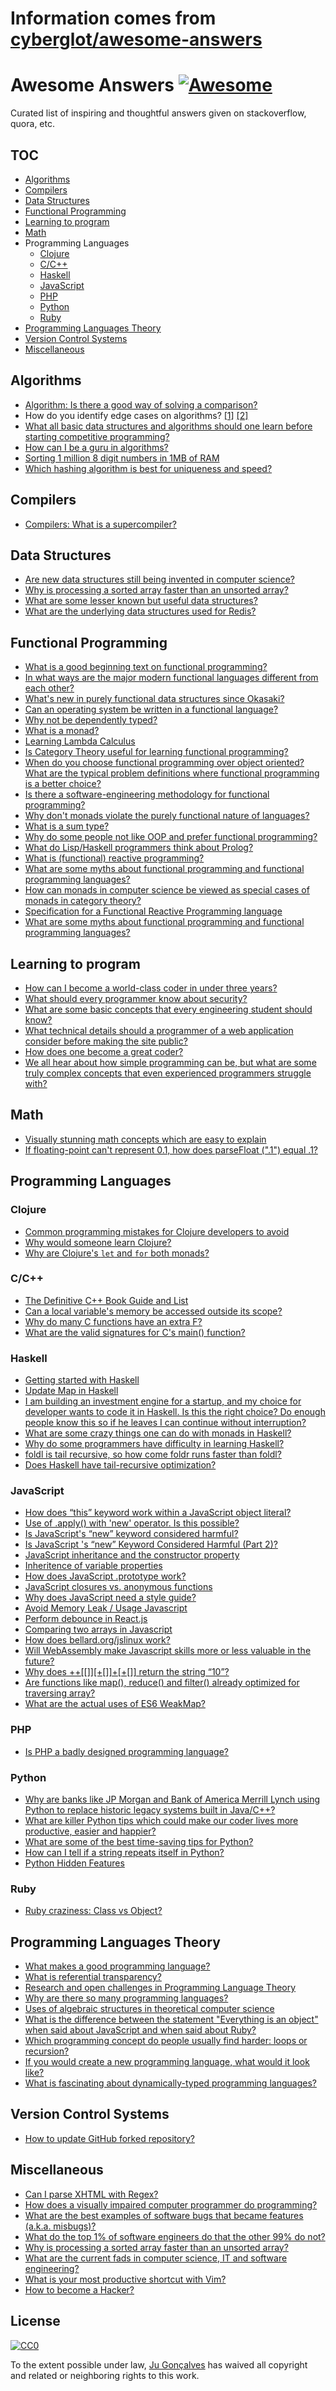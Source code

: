 # Information comes from [cyberglot/awesome-answers](https://github.com/cyberglot/awesome-answers)
Awesome Answers [![Awesome](https://cdn.rawgit.com/sindresorhus/awesome/d7305f38d29fed78fa85652e3a63e154dd8e8829/media/badge.svg)](https://github.com/sindresorhus/awesome)
===

Curated list of inspiring and thoughtful answers given on stackoverflow, quora, etc.

TOC
---

 - [Algorithms](#algorithms)
 - [Compilers](#compilers)
 - [Data Structures](#data-structures)
 - [Functional Programming](#functional-programming)
 - [Learning to program](#learning-how-to-program)
 - [Math](#math)
 - Programming Languages
 	- [Clojure](#clojure)
 	- [C/C++](#cc)
	- [Haskell](#haskell)
 	- [JavaScript](#javascript)
 	- [PHP](#php)
 	- [Python](#python)
 	- [Ruby](#ruby)
 - [Programming Languages Theory](#programming-languages-theory)
 - [Version Control Systems](#version-control-systems)
 - [Miscellaneous](#miscellaneous)

Algorithms
---

 - [Algorithm: Is there a good way of solving a comparison?](http://stackoverflow.com/a/2296538/1766338)
 - How do you identify edge cases on algorithms? [[1]](http://qr.ae/Loah1) [[2]](http://programmers.stackexchange.com/a/72779)
 - [What all basic data structures and algorithms should one learn before starting competitive programming?](http://qr.ae/LefWv)
 - [How can I be a guru in algorithms?](http://qr.ae/07Px4)
 - [Sorting 1 million 8 digit numbers in 1MB of RAM](http://stackoverflow.com/a/13067807)
 - [Which hashing algorithm is best for uniqueness and speed?](http://programmers.stackexchange.com/a/145633)

Compilers
---

- [Compilers: What is a supercompiler?](http://qr.ae/dVwDk)

Data Structures
---

 - [Are new data structures still being invented in computer science?](http://qr.ae/QHYgb)
 - [Why is processing a sorted array faster than an unsorted array?](http://stackoverflow.com/a/11227902)
 - [What are some lesser known but useful data structures?](http://stackoverflow.com/questions/500607/what-are-the-lesser-known-but-useful-data-structures)
 - [What are the underlying data structures used for Redis?](http://stackoverflow.com/a/9626334)

Functional Programming
---

- [What is a good beginning text on functional programming?](http://stackoverflow.com/a/23193)
- [In what ways are the major modern functional languages different from each other?](http://qr.ae/QHK6v)
- [What's new in purely functional data structures since Okasaki?](http://cstheory.stackexchange.com/a/1550/32199)
- [Can an operating system be written in a functional language?](http://qr.ae/QHAOS)
- [Why not be dependently typed?](http://stackoverflow.com/a/13241158/1766338)
- [What is a monad?](http://stackoverflow.com/a/194207/1766338)
- [Learning Lambda Calculus](http://math.stackexchange.com/a/30667)
- [Is Category Theory useful for learning functional programming?](http://cs.stackexchange.com/a/3256/29071)
- [When do you choose functional programming over object oriented? What are the typical problem definitions where functional programming is a better choice?](http://stackoverflow.com/questions/2078978/functional-programming-vs-object-oriented-programming)
- [Is there a software-engineering methodology for functional programming?](http://stackoverflow.com/a/4905458/1766338)
- [Why don't monads violate the purely functional nature of languages?](http://qr.ae/dZWCp)
- [What is a sum type?](http://qr.ae/dZ97q)
- [Why do some people not like OOP and prefer functional programming?](http://qr.ae/L5HJB)
- [What do Lisp/Haskell programmers think about Prolog?](http://qr.ae/0HB14)
- [What is (functional) reactive programming?](http://stackoverflow.com/a/1030631/1766338)
- [What are some myths about functional programming and functional programming languages?](http://qr.ae/RsOnL9)
- [How can monads in computer science be viewed as special cases of monads in category theory?](http://qr.ae/RsOAjx)
- [Specification for a Functional Reactive Programming language](http://stackoverflow.com/a/5878525/1766338)
- [What are some myths about functional programming and functional programming languages?](https://www.quora.com/What-are-some-myths-about-functional-programming-and-functional-programming-languages/answer/Tikhon-Jelvis)

Learning to program
---

 - [How can I become a world-class coder in under three years?](http://qr.ae/E8UPT)
 - [What should every programmer know about security?](http://stackoverflow.com/q/2794016)
 - [What are some basic concepts that every engineering student should know?](http://qr.ae/k6Ekm)
 - [What technical details should a programmer of a web application consider before making the site public?](http://programmers.stackexchange.com/q/46716)
 - [How does one become a great coder?](http://qr.ae/dQTYn)
 - [We all hear about how simple programming can be, but what are some truly complex concepts that even experienced programmers struggle with?](http://qr.ae/LefKC)

Math
---

 - [Visually stunning math concepts which are easy to explain](http://math.stackexchange.com/questions/733754/visually-stunning-math-concepts-which-are-easy-to-explain)
 - [If floating-point can't represent 0.1, how does parseFloat (".1") equal .1?](http://qr.ae/7PKwoT)

Programming Languages
---

### Clojure
- [Common programming mistakes for Clojure developers to avoid](http://stackoverflow.com/a/2021343/1766338)
- [Why would someone learn Clojure?](http://qr.ae/7PKRiN)
- [Why are Clojure's `let` and `for` both monads?](http://stackoverflow.com/a/21763329/1766338)

### C/C++
- [The Definitive C++ Book Guide and List](http://stackoverflow.com/a/388282/1766338) 
- [Can a local variable's memory be accessed outside its scope?](http://stackoverflow.com/a/6445794/1104488)
- [Why do many C functions have an extra F?](http://qr.ae/7vBEnF)
- [What are the valid signatures for C's main() function? ](http://stackoverflow.com/questions/2108192/what-are-the-valid-signatures-for-cs-main-function)

### Haskell
- [Getting started with Haskell](http://stackoverflow.com/a/1016986/1766338)
- [Update Map in Haskell](http://codereview.stackexchange.com/a/57850)
- [I am building an investment engine for a startup, and my choice for developer wants to code it in Haskell. Is this the right choice? Do enough people know this so if he leaves I can continue without interruption?](http://qr.ae/d6vcE)
- [What are some crazy things one can do with monads in Haskell?](http://qr.ae/d6rhm)
- [Why do some programmers have difficulty in learning Haskell?](http://qr.ae/Rsgfkx)
- [foldl is tail recursive, so how come foldr runs faster than foldl?](http://stackoverflow.com/a/3429693)
- [Does Haskell have tail-recursive optimization?](http://stackoverflow.com/a/13052612)

### JavaScript
- [How does “this” keyword work within a JavaScript object literal?](http://stackoverflow.com/a/134149/1766338)
- [Use of .apply() with 'new' operator. Is this possible?](http://stackoverflow.com/a/1608546/1766338)
- [Is JavaScript's “new” keyword considered harmful?](http://stackoverflow.com/a/383503/1766338)
- [Is JavaScript 's “new” Keyword Considered Harmful (Part 2)?](http://stackoverflow.com/a/6375254/1766338)
- [JavaScript inheritance and the constructor property](http://stackoverflow.com/a/8096017/1766338)
- [Inheritence of variable properties](http://stackoverflow.com/a/15461601/1766338)
- [How does JavaScript .prototype work?](http://stackoverflow.com/a/572996/1766338)
- [JavaScript closures vs. anonymous functions](http://stackoverflow.com/a/12931785/1766338)
- [Why does JavaScript need a style guide?](https://github.com/airbnb/javascript/issues/102)
- [Avoid Memory Leak / Usage Javascript](http://stackoverflow.com/a/13191289)
- [Perform debounce in React.js](http://stackoverflow.com/a/28046731)
- [Comparing two arrays in Javascript](http://stackoverflow.com/a/14853974/1766338)
- [How does bellard.org/jslinux work?](http://qr.ae/7AymJb)
- [Will WebAssembly make Javascript skills more or less valuable in the future?](http://qr.ae/7PKALb)
- [Why does ++[[]][+[]]+[+[]] return the string “10”?](http://stackoverflow.com/a/7202287/1766338)
- [Are functions like map(), reduce() and filter() already optimized for traversing array?](http://qr.ae/Rsg6I0)
- [What are the actual uses of ES6 WeakMap?](http://stackoverflow.com/a/29416340)

### PHP
 - [Is PHP a badly designed programming language?](http://qr.ae/QVSuX)

### Python
 - [Why are banks like JP Morgan and Bank of America Merrill Lynch using Python to replace historic legacy systems built in Java/C++?](http://qr.ae/RCkmhJ)
 - [What are killer Python tips which could make our coder lives more productive, easier and happier?](http://qr.ae/RCkmKa)
 - [What are some of the best time-saving tips for Python?](http://qr.ae/RCkmoh)
 - [How can I tell if a string repeats itself in Python?](http://stackoverflow.com/a/29489919)
 - [Python Hidden Features](http://stackoverflow.com/questions/101268/hidden-features-of-python)

### Ruby
 - [Ruby craziness: Class vs Object?](http://stackoverflow.com/a/4969822/1766338)

Programming Languages Theory
---
 - [What makes a good programming language?](http://qr.ae/QHArY)
 - [What is referential transparency?](http://stackoverflow.com/a/9859966/565303)
 - [Research and open challenges in Programming Language Theory](http://cstheory.stackexchange.com/a/17870/32199)
 - [Why are there so many programming languages?](http://cs.stackexchange.com/a/458/29071)
 - [Uses of algebraic structures in theoretical computer science](http://cstheory.stackexchange.com/a/10929/32199)
 - [What is the difference between the statement "Everything is an object" when said about JavaScript and when said about Ruby?](http://qr.ae/Q973e)
 - [Which programming concept do people usually find harder: loops or recursion?](http://qr.ae/QjpjD)
 - [If you would create a new programming language, what would it look like?](http://qr.ae/fgPsq)
 - [What is fascinating about dynamically-typed programming languages?](http://qr.ae/7PKzmF)

Version Control Systems
---
- [How to update GitHub forked repository?](http://stackoverflow.com/a/7244456)

Miscellaneous
---
- [Can I parse XHTML with Regex?](http://stackoverflow.com/a/1732454)
- [How does a visually impaired computer programmer do programming?](http://qr.ae/L5FfY)
- [What are the best examples of software bugs that became features (a.k.a. misbugs)?](http://qr.ae/LO834)
- [What do the top 1% of software engineers do that the other 99% do not?](http://qr.ae/0ILWY)
- [Why is processing a sorted array faster than an unsorted array?](http://stackoverflow.com/a/11227902)
- [What are the current fads in computer science, IT and software engineering?](http://qr.ae/7PyLkC)
- [What is your most productive shortcut with Vim?](http://stackoverflow.com/a/1220118)
- [How to become a Hacker?](http://www.catb.org/~esr/faqs/hacker-howto.html)

## License

[![CC0](http://i.creativecommons.org/p/zero/1.0/88x31.png)](http://creativecommons.org/publicdomain/zero/1.0/)

To the extent possible under law, [Ju Gonçalves](http://jugoncalv.es) has waived all copyright and related or neighboring rights to this work.

